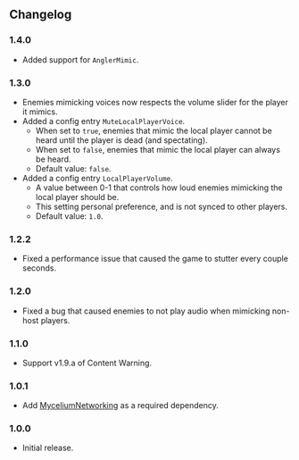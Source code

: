 ## Changelog

### 1.4.0

- Added support for ``AnglerMimic``.

### 1.3.0

- Enemies mimicking voices now respects the volume slider for the player it mimics.
- Added a config entry ``MuteLocalPlayerVoice``.
    - When set to ``true``, enemies that mimic the local player cannot be heard until the player is dead (and spectating).
    - When set to ``false``, enemies that mimic the local player can always be heard.
    - Default value: ``false``.
- Added a config entry ``LocalPlayerVolume``.
    - A value between 0-1 that controls how loud enemies mimicking the local player should be.
    - This setting personal preference, and is not synced to other players.
    - Default value: ``1.0``.

### 1.2.2

- Fixed a performance issue that caused the game to stutter every couple seconds.

### 1.2.0

- Fixed a bug that caused enemies to not play audio when mimicking non-host players.

### 1.1.0

- Support v1.9.a of Content Warning.

### 1.0.1

- Add [MyceliumNetworking](RugbugRedfern-MyceliumNetworking-1.0.10) as a required dependency.

### 1.0.0

- Initial release.